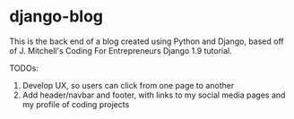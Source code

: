# django-blog

This is the back end of a blog created using Python and Django, based off of J. Mitchell's Coding For Entrepreneurs Django 1.9 tutorial. 

TODOs: 

1) Develop UX, so users can click from one page to another
2) Add header/navbar and footer, with links to my social media pages and my profile of coding projects
